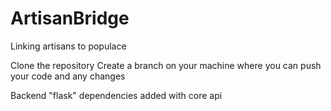 # ArtisanBridge
Linking artisans to populace


Clone the repository
Create a branch on your machine where you can push your code and any changes


Backend "flask" dependencies added with core api
